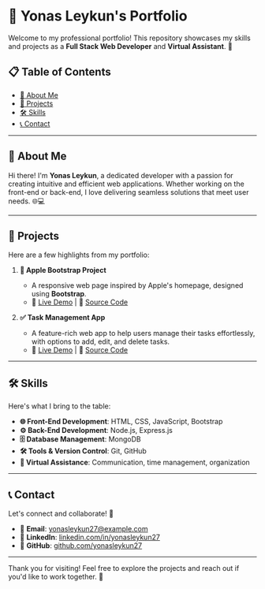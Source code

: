 # 🌟 Yonas Leykun's Portfolio

Welcome to my professional portfolio! This repository showcases my skills and projects as a **Full Stack Web Developer** and **Virtual Assistant**. 🚀

## 📋 Table of Contents

- [👤 About Me](#-about-me)
- [📂 Projects](#-projects)
- [🛠️ Skills](#%EF%B8%8F-skills)
- [📞 Contact](#-contact)

---

## 👤 About Me

Hi there! I'm **Yonas Leykun**, a dedicated developer with a passion for creating intuitive and efficient web applications. Whether working on the front-end or back-end, I love delivering seamless solutions that meet user needs. 🌐💻

---

## 📂 Projects

Here are a few highlights from my portfolio:

1. **🍎 Apple Bootstrap Project**  
   - A responsive web page inspired by Apple's homepage, designed using **Bootstrap**.  
   - 🚀 [Live Demo](#) | 🔧 [Source Code](#)

2. **✅ Task Management App**  
   - A feature-rich web app to help users manage their tasks effortlessly, with options to add, edit, and delete tasks.  
   - 🚀 [Live Demo](#) | 🔧 [Source Code](#)

---

## 🛠️ Skills

Here's what I bring to the table:

- **🌐 Front-End Development**: HTML, CSS, JavaScript, Bootstrap  
- **⚙️ Back-End Development**: Node.js, Express.js  
- **🗄️ Database Management**: MongoDB  
- **🛠️ Tools & Version Control**: Git, GitHub  
- **🤝 Virtual Assistance**: Communication, time management, organization  

---

## 📞 Contact

Let's connect and collaborate! 💌

- 📧 **Email**: [yonasleykun27@example.com](mailto:yonasleykun27@example.com)  
- 💼 **LinkedIn**: [linkedin.com/in/yonasleykun27](https://www.linkedin.com/in/yonasleykun27)  
- 🐙 **GitHub**: [github.com/yonasleykun27](https://github.com/yonasleykun27)

---

Thank you for visiting! Feel free to explore the projects and reach out if you'd like to work together. 🌟
